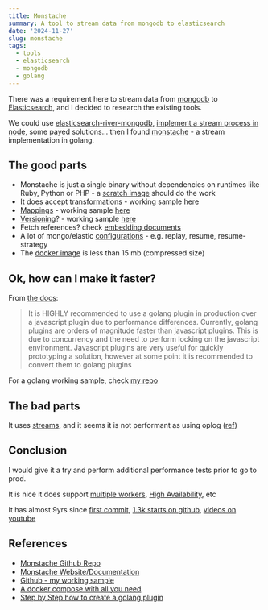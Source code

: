 ```yaml
---
title: Monstache
summary: A tool to stream data from mongodb to elasticsearch
date: '2024-11-27'
slug: monstache
tags:
  - tools
  - elasticsearch
  - mongodb
  - golang
---
```


There was a requirement here to stream data from [mongodb](https://www.mongodb.com/) to [Elasticsearch](https://www.elastic.co/), and I decided to research the existing tools.

We could use [elasticsearch-river-mongodb](https://github.com/richardwilly98/elasticsearch-river-mongodb/wiki), [implement a stream process in node](https://medium.com/@amulyakashyap09/stream-mongodb-to-elasticsearch-using-node-js-755b407eb744), some payed solutions... then I found [monstache](https://rwynn.github.io/monstache-site/) - a stream implementation in golang.

## The good parts

- Monstache is just a single binary without dependencies on runtimes like Ruby, Python or PHP - a [scratch image](https://hub.docker.com/_/scratch) should do the work
- It does accept [transformations](https://rwynn.github.io/monstache-site/advanced/#transformation) - working sample [here](https://github.com/adamatti/learn-monstache/commit/51ab57c1be5adb3b60555a74838e49c50ffa05d4)
- [Mappings](https://rwynn.github.io/monstache-site/advanced/#index-mapping) - working sample [here](https://github.com/adamatti/learn-monstache/commit/5ff11d50148354a28c8e027c7935fa0129607013)
- [Versioning](https://rwynn.github.io/monstache-site/advanced/#indexing-metadata)? - working sample [here](https://github.com/adamatti/learn-monstache/commit/9768a64a0e12ac4c0926049b6731c377013df9bc)
- Fetch references? check [embedding documents](https://rwynn.github.io/monstache-site/advanced/#embedding-documents)
- A lot of mongo/elastic [configurations](https://rwynn.github.io/monstache-site/config) - e.g. replay, resume, resume-strategy
- The [docker image](https://hub.docker.com/layers/rwynn/monstache/6.7.17/images/sha256-a275e45f20e2f2e64f30140479469b1241be340cd81ac5641ac391edcb1d092f?context=explore) is less than 15 mb (compressed size)

## Ok, how can I make it faster?

From [the docs](https://rwynn.github.io/monstache-site/advanced/#middleware):

> It is HIGHLY recommended to use a golang plugin in production over a javascript plugin due to performance differences. Currently, golang plugins are orders of magnitude faster than javascript plugins. This is due to concurrency and the need to perform locking on the javascript environment. Javascript plugins are very useful for quickly prototyping a solution, however at some point it is recommended to convert them to golang plugins

For a golang working sample, check [my repo](https://github.com/adamatti/learn-monstache/commit/ae4d813485246f284d4583c4712a4adfaa94d44c)

## The bad parts

It uses [streams](https://x.com/baptistejamin/status/1615310358528376832), and it seems it is not performant as using oplog ([ref](https://jira.mongodb.org/browse/SERVER-46979))

## Conclusion

I would give it a try and perform additional performance tests prior to go to prod.

It is nice it does support [multiple workers](https://rwynn.github.io/monstache-site/advanced/#workers), [High Availability](https://rwynn.github.io/monstache-site/advanced/#high-availability), etc

It has almost 9yrs since [first commit](https://github.com/rwynn/monstache/commit/04c590bf0896330405eeb12614aba1fc8e570fba), [1.3k starts on github](https://github.com/rwynn/monstache), [videos on youtube](https://www.youtube.com/results?search_query=monstache+elastic)

## References

- [Monstache Github Repo](https://github.com/rwynn/monstache)
- [Monstache Website/Documentation](https://rwynn.github.io/monstache-site/)
- [Github - my working sample](https://github.com/adamatti/learn-monstache)
- [A docker compose with all you need](https://github.com/rwynn/monstache-showcase/blob/master/docker-compose.sc.yml)
- [Step by Step how to create a golang plugin](https://github.com/rwynn/monstache/wiki/Go-plugin-guide)

